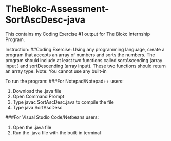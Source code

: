 # TheBlokc-Assessment-SortAscDesc-java

This contains my Coding Exercise #1 output for The Blokc Internship Program. 

Instruction:
##Coding Exercise: Using any programming language, create a program that accepts an array of numbers and sorts the numbers. The program should include at least two functions called sortAscending (array input ) and sortDescending (array input). These two functions should return an array type. Note: You cannot use any built-in 

To run the program:
###For Notepad/Notepad++ users:
1. Download the .java file
2. Open Command Prompt
3. Type javac SortAscDesc.java to compile the file
4. Type java SortAscDesc

###For Visual Studio Code/Netbeans users:
1. Open the .java file
2. Run the .java file with the built-in terminal
